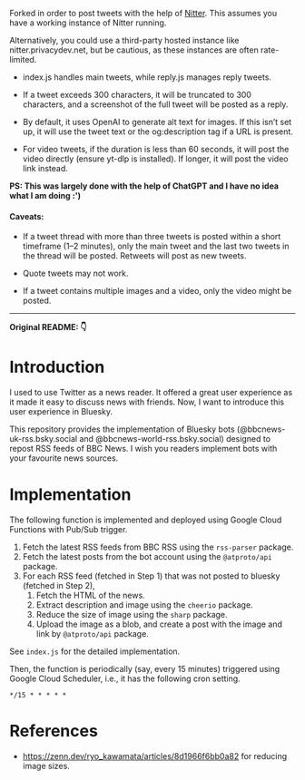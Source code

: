 Forked in order to post tweets with the help of [Nitter](https://github.com/zedeus/nitter). This assumes you have a working instance of Nitter running. 

Alternatively, you could use a third-party hosted instance like nitter.privacydev.net, but be cautious, as these instances are often rate-limited.

- index.js handles main tweets, while reply.js manages reply tweets.
    
- If a tweet exceeds 300 characters, it will be truncated to 300 characters, and a screenshot of the full tweet will be posted as a reply.

- By default, it uses OpenAI to generate alt text for images. If this isn’t set up, it will use the tweet text or the og:description tag if a URL is present.

- For video tweets, if the duration is less than 60 seconds, it will post the video directly (ensure yt-dlp is installed). If longer, it will post the video link instead.

**PS: This was largely done with the help of ChatGPT and I have no idea what I am doing :')**

#### Caveats:
- If a tweet thread with more than three tweets is posted within a short timeframe (1–2 minutes), only the main tweet and the last two tweets in the thread will be posted.
Retweets will post as new tweets.

- Quote tweets may not work.
- If a tweet contains multiple images and a video, only the video might be posted.
***

**Original README: 👇** 


# Introduction

I used to use Twitter as a news reader. It offered a great user experience as it made it easy to discuss news with friends. Now, I want to introduce this user experience in Bluesky.

This repository provides the implementation of Bluesky bots (@bbcnews-uk-rss.bsky.social and @bbcnews-world-rss.bsky.social) designed to repost RSS feeds of BBC News. I wish you readers implement bots with your favourite news sources.

# Implementation

The following function is implemented and deployed using Google Cloud Functions with Pub/Sub trigger.	

1. Fetch the latest RSS feeds from BBC RSS using the `rss-parser` package.
2. Fetch the latest posts from the bot account using the `@atproto/api` package. 
3. For each RSS feed (fetched in Step 1) that was not posted to bluesky (fetched in Step 2),
    1. Fetch the HTML of the news.
    2. Extract description and image using the `cheerio` package.
    3. Reduce the size of image using the `sharp` package.
    4. Upload the image as a blob, and create a post with the image and link by `@atproto/api` package.

See `index.js` for the detailed implementation.

Then, the function is periodically (say, every 15 minutes) triggered using Google Cloud Scheduler, i.e., it has the following cron setting.

```
*/15 * * * * *
```

# References

- https://zenn.dev/ryo_kawamata/articles/8d1966f6bb0a82 for reducing image sizes.

